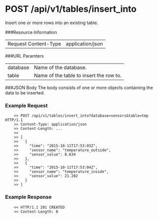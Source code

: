 POST /api/v1/tables/insert_into
===============================

Insert one or more rows into an existing table. 

###Resource Information
<table class='http_api create_table'>
  <tr>
    <td>Request Content-Type</td>
    <td>application/json</td>
  </tr>
</table>

###URL Paramters
<table class='http_api create_table'>
  <tr>
    <td>database</td>
    <td>Name of the database.</td>
  </tr>
  <tr>
    <td>table</td>
    <td>Name of the table to insert the row to.</td>
  </tr>
</table>

###JSON Body
The body consists of one or more objects containing the data to be inserted.

### Example Request

        >> POST /api/v1/tables/insert_into?database=sensors&table=tmp HTTP/1.1
        >> Content-Type: application/json
        >> Content-Length: ...
        >>
        >> [
        >>   {
        >>     "time": "2015-10-11T17:53:03Z",
        >>     "sensor_name": "temperature_outside",
        >>     "sensor_value": 8.634
        >>   },
        >>   {
        >>     "time": "2015-10-11T17:53:04Z",
        >>     "sensor_name": "temperature_inside",
        >>     "sensor_value": 21.282
        >>   }
        >> ]


### Example Response

        << HTTP/1.1 201 CREATED
        << Content-Length: 0

